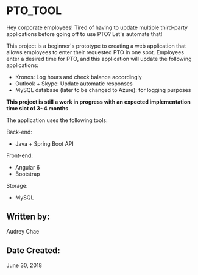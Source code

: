 # PTO_TOOL
Hey corporate employees! Tired of having to update multiple third-party applications before going off to use PTO? Let's automate that!

This project is a beginner's prototype to creating a web application that allows employees to enter their requested PTO in one spot.
Employees enter a desired time for PTO, and this application will update the following applications:

- Kronos: Log hours and check balance accordingly 
- Outlook + Skype: Update automatic responses 
- MySQL database (later to be changed to Azure): for logging purposes

**This project is still a work in progress with an expected implementation time slot of 3~4 months**

The application uses the following tools:

Back-end:
- Java + Spring Boot API

Front-end:
- Angular 6 
- Bootstrap

Storage:
- MySQL
## Written by:
Audrey Chae

## Date Created:
June 30, 2018


